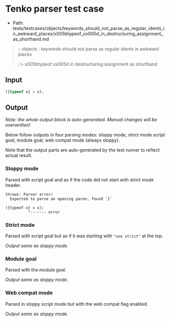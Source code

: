# Tenko parser test case

- Path: tests/testcases/objects/keywords_should_not_parse_as_regular_idents_in_awkward_places/x005btypeof_xx005d_in_destructuring_assignment_as_shorthand.md

> :: objects : keywords should not parse as regular idents in awkward places
>
> ::> x005btypeof xx005d in destructuring assignment as shorthand

## Input

`````js
({typeof x} = x);
`````

## Output

_Note: the whole output block is auto-generated. Manual changes will be overwritten!_

Below follow outputs in four parsing modes: sloppy mode, strict mode script goal, module goal, web compat mode (always sloppy).

Note that the output parts are auto-generated by the test runner to reflect actual result.

### Sloppy mode

Parsed with script goal and as if the code did not start with strict mode header.

`````
throws: Parser error!
  Expected to parse an opening paren, found `}`

({typeof x} = x);
          ^------- error
`````

### Strict mode

Parsed with script goal but as if it was starting with `"use strict"` at the top.

_Output same as sloppy mode._

### Module goal

Parsed with the module goal.

_Output same as sloppy mode._

### Web compat mode

Parsed in sloppy script mode but with the web compat flag enabled.

_Output same as sloppy mode._
